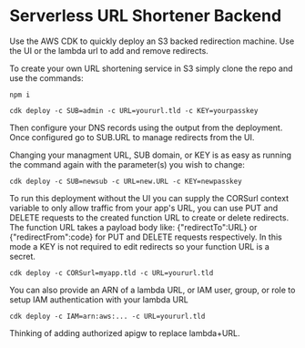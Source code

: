 # Serverless URL Shortener Backend

Use the AWS CDK to quickly deploy an S3 backed redirection machine. Use the UI or the lambda url to add and remove redirects.

To create your own URL shortening service in S3 simply clone the repo and use the commands:

`npm i`

`cdk deploy -c SUB=admin -c URL=yoururl.tld -c KEY=yourpasskey`

Then configure your DNS records using the output from the deployment. Once configured go to SUB.URL to manage redirects from the UI.

Changing your managment URL, SUB domain, or KEY is as easy as running the command again with the parameter(s) you wish to change:

`cdk deploy -c SUB=newsub -c URL=new.URL -c KEY=newpasskey`

To run this deployment without the UI you can supply the CORSurl context variable to only allow traffic from your app's URL, you can use PUT and DELETE requests to the created function URL to create or delete redirects. The function URL takes a payload body like: {"redirectTo":URL} or {"redirectFrom":code} for PUT and DELETE requests respectively. In this mode a KEY is not required to edit redirects so your function URL is a secret.

`cdk deploy -c CORSurl=myapp.tld -c URL=yoururl.tld`

You can also provide an ARN of a lambda URL, or IAM user, group, or role to setup IAM authentication with your lambda URL

`cdk deploy -c IAM=arn:aws:... -c URL=yoururl.tld`

Thinking of adding authorized apigw to replace lambda+URL.

